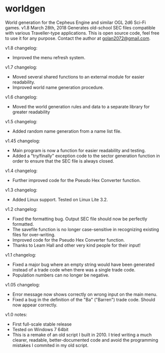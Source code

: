# worldgen
World generation for the Cepheus Engine and similar OGL 2d6 Sci-Fi games.
v1.8 March 28th, 2018
Generates old-school SEC files compatible with various Traveller-type applications.
This is open source code, feel free to use it for any purpose.
Contact the author at golan2072@gmail.com.

v1.8 changelog:
- Improved the menu refresh system.

v1.7 changelog:
- Moved several shared functions to an external module for easier readability.
- Improved world name generation procedure.

v1.6 changelog:
- Moved the world generation rules and data to a separate library for greater readability

v1.5 changelog:
- Added random name generation from a name list file.

v1.45 changelog:
- Main program is now a function for easier readability and testing.
- Added a "try/finally" exception code to the sector generation function in order to ensure that the SEC file is always closed.

v1.4 changelog:
- Further improved code for the Pseudo Hex Converter function.

v1.3 changelog:
- Added Linux support. Tested on Linux Lite 3.2.

v1.2 changelog:
- Fixed the formatting bug. Output SEC file should now be perfectly formatted.
- The savefile function is no longer case-sensitive in recognizing existing files for over-writing.
- Improved code for the Pseudo Hex Converter function.
- Thanks to Leam Hall and other very kind people for their input!

v1.1 changelog:
- Fixed a major bug where an empty string would have been generated instead of a trade code when there was a single trade code.
- Population numbers can no longer be negative.

v1.05 changelog:
- Error message now shows correctly on wrong input on the main menu.
- Fixed a bug in the definition of the "Ba" ("Barren") trade code. Should now appear correctly.

v1.0 notes:
- First full-scale stable release
- Tested on Windows 7 64bit
- This is a remake of an old script I built in 2010. I tried writing a much clearer, readable, better-documented code and avoid the programming mistakes I commited in my old script.
